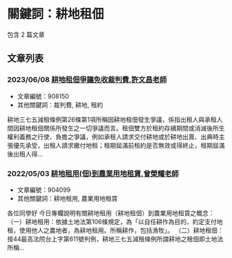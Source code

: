 # 關鍵詞：耕地租佃

包含 2 篇文章

## 文章列表

### 2023/06/08 [耕地租佃爭議免收裁判費,許文昌老師](../../articles/908150_%E8%80%95%E5%9C%B0%E7%A7%9F%E4%BD%83%E7%88%AD%E8%AD%B0%E5%85%8D%E6%94%B6%E8%A3%81%E5%88%A4%E8%B2%BB%2C%E8%A8%B1%E6%96%87%E6%98%8C%E8%80%81%E5%B8%AB.md)
- 文章編號：908150
- 其他關鍵詞：裁判費, 耕地, 租約

耕地三七五減租條例第26條第1項所稱因耕地租佃發生爭議，係指出租人與承租人間因耕地租佃關係所發生之一切爭議而言。租佃雙方於租約存續期間或消滅後所生權利義務之行使、負擔之爭議，例如承租人請求交付耕地或於耕地出賣、出典時主張優先承受，出租人請求繳付地租；租期屆滿前租約是否無效或得終止，租期屆滿後出租人得...

### 2022/05/03 [耕地租用(佃)到農業用地租賃,曾榮耀老師](../../articles/904099_%E8%80%95%E5%9C%B0%E7%A7%9F%E7%94%A8%28%E4%BD%83%29%E5%88%B0%E8%BE%B2%E6%A5%AD%E7%94%A8%E5%9C%B0%E7%A7%9F%E8%B3%83%2C%E6%9B%BE%E6%A6%AE%E8%80%80%E8%80%81%E5%B8%AB.md)
- 文章編號：904099
- 其他關鍵詞：耕地租用, 農業用地租賃

各位同學好 今日專欄說明有關耕地租用（耕地租佃）到農業用地租賃之概念： （一）耕地租用：依據土地法第106條規定，為「以自任耕作為目的，約定支付地租，使用他人之農地者，為耕地租用。所稱耕作，包括漁牧」。 （二）耕地租佃：按44最高法院台上字第611號判例，耕地三七五減租條例所謂耕地之租佃即土地法所稱...
